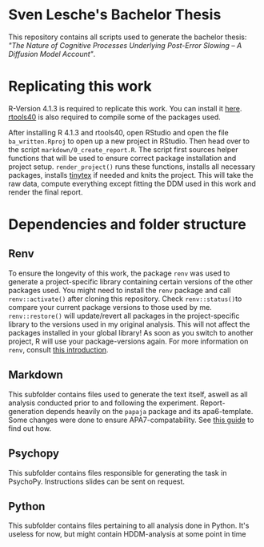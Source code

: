 # Sven Lesche's Bachelor Thesis
This repository contains all scripts used to generate the bachelor thesis: _"The Nature of Cognitive Processes Underlying Post-Error Slowing – A Diffusion Model Account"_.

# Replicating this work
R-Version 4.1.3 is required to replicate this work. You can install it [here](https://cran.r-project.org/bin/windows/base/old/4.1.3/). [rtools40](https://cran.r-project.org/bin/windows/Rtools/rtools40.html) is also required to compile some of the packages used.

After installing R 4.1.3 and rtools40, open RStudio and open the file `ba_written.Rproj` to open up a new project in RStudio. Then head over to the script `markdown/0_create_report.R`. The script first sources helper functions that will be used to ensure correct package installation and project setup. `render_project()` runs these functions, installs all necessary packages, installs [tinytex](https://yihui.org/tinytex/) if needed and knits the project. This will take the raw data, compute everything except fitting the DDM used in this work and render the final report.

# Dependencies and folder structure

## Renv
To ensure the longevity of this work, the package `renv` was used to generate a project-specific library containing certain versions of the other packages used. You might need to install the `renv` package and call `renv::activate()` after cloning this repository. Check `renv::status()`to compare your current package versions to those used by me. `renv::restore()` will update/revert all packages in the project-specific library to the versions used in my original analysis. This will not affect the packages installed in your global library! As soon as you switch to another project, R will use your package-versions again.
For more information on `renv`, consult [this introduction](https://rstudio.github.io/renv/articles/renv.html).

## Markdown
This subfolder contains files used to generate the text itself, aswell as all analysis conducted prior to and following the experiment.
Report-generation depends heavily on the `papaja` package and its apa6-template. Some changes were done to ensure APA7-compatability. See [this guide](https://www.martinasladek.co.uk/content/blog/2022_feb_how-to-set-up-papaja-to-work-with-apa-7-format.html) to find out how.

## Psychopy
This subfolder contains files responsible for generating the task in PsychoPy. Instructions slides can be sent on request.

## Python
This subfolder contains files pertaining to all analysis done in Python. It's useless for now, but might contain HDDM-analysis at some point in time
